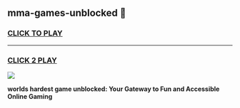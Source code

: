 
## mma-games-unblocked 👋
<h3>
<a href="https://premium.freeplayer.one?title=mma-games-unblocked&ref=14F">CLICK TO PLAY</a></h3>
<hr>

<h3>
<a href="https://premium.freeplayer.one?title=mma-games-unblocked&ref=14F">CLICK 2 PLAY</a>
  
</h3>

<a href="https://premium.freeplayer.one?title=mma-games-unblocked&ref=12F/"><img src="https://clearcache.store/games.png"></a>


**worlds hardest game unblocked: Your Gateway to Fun and Accessible Online Gaming**

